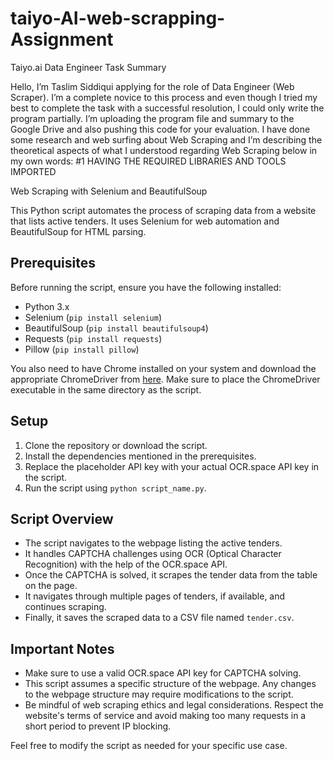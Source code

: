 # taiyo-AI-web-scrapping-Assignment
Taiyo.ai Data Engineer Task Summary

Hello, I’m Taslim Siddiqui applying for the role of Data Engineer (Web Scraper). I’m a complete novice to this process and even though I tried my best to complete the task with a successful resolution,
I could only write the program partially. I’m uploading the program file and summary to the Google Drive and also pushing this code for your evaluation. 
I have done some research and web surfing about Web Scraping and I’m describing the theoretical aspects of what I understood regarding Web Scraping below in my own words:
#1 HAVING THE REQUIRED LIBRARIES AND TOOLS IMPORTED

Web Scraping with Selenium and BeautifulSoup

This Python script automates the process of scraping data from a website that lists active tenders. It uses Selenium for web automation and BeautifulSoup for HTML parsing.

## Prerequisites

Before running the script, ensure you have the following installed:

- Python 3.x
- Selenium (`pip install selenium`)
- BeautifulSoup (`pip install beautifulsoup4`)
- Requests (`pip install requests`)
- Pillow (`pip install pillow`)

You also need to have Chrome installed on your system and download the appropriate ChromeDriver from [here](https://sites.google.com/a/chromium.org/chromedriver/downloads). Make sure to place the ChromeDriver executable in the same directory as the script.

## Setup

1. Clone the repository or download the script.
2. Install the dependencies mentioned in the prerequisites.
3. Replace the placeholder API key with your actual OCR.space API key in the script.
4. Run the script using `python script_name.py`.

## Script Overview

- The script navigates to the webpage listing the active tenders.
- It handles CAPTCHA challenges using OCR (Optical Character Recognition) with the help of the OCR.space API.
- Once the CAPTCHA is solved, it scrapes the tender data from the table on the page.
- It navigates through multiple pages of tenders, if available, and continues scraping.
- Finally, it saves the scraped data to a CSV file named `tender.csv`.

## Important Notes

- Make sure to use a valid OCR.space API key for CAPTCHA solving.
- This script assumes a specific structure of the webpage. Any changes to the webpage structure may require modifications to the script.
- Be mindful of web scraping ethics and legal considerations. Respect the website's terms of service and avoid making too many requests in a short period to prevent IP blocking.

Feel free to modify the script as needed for your specific use case.
